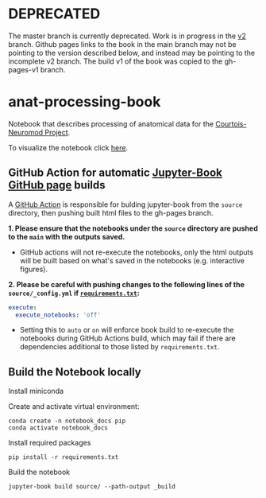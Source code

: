 # DEPRECATED 

The master branch is currently deprecated. Work is in progress in the [v2](https://github.com/courtois-neuromod/anat-processing-book/tree/v2) branch. Github pages links to the book in the main branch may not be pointing to the version described below, and instead may be pointing to the incomplete v2 branch. The build v1 of the book was copied to the gh-pages-v1 branch.

# anat-processing-book

Notebook that describes processing of anatomical data for the [Courtois-Neuromod Project](https://www.cneuromod.ca/). 

To visualize the notebook click [here](https://courtois-neuromod.github.io/anat-processing-book/).

## GitHub Action for automatic [Jupyter-Book GitHub page](https://courtois-neuromod.github.io/anat-processing-book/index.html) builds

A [GitHub Action](https://github.com/courtois-neuromod/anat-processing-book/blob/main/.github/workflows/main.yml) is responsible for bulding jupyter-book from the `source` directory, then pushing built html files to the gh-pages branch. 

**1. Please ensure that the notebooks under the `source` directory are pushed to the `main` with the outputs saved.**

* GitHub actions will not re-execute the notebooks, only the html outputs will be built based on what's saved in the notebooks (e.g. interactive figures). 

**2. Please be careful with pushing changes to the following lines of the `source/_config.yml` if [`requirements.txt`](https://github.com/courtois-neuromod/anat-processing-book/blob/main/requirements.txt):**

```yaml
execute:
  execute_notebooks: 'off'
```

* Setting this to `auto` or `on` will enforce book build to re-execute the notebooks during GitHub Actions build, which may fail if there are dependencies additional to those listed by `requirements.txt`. 

## Build the Notebook locally

Install miniconda

Create and activate virtual environment:
~~~
conda create -n notebook_docs pip
conda activate notebook_docs
~~~

Install required packages
~~~
pip install -r requirements.txt
~~~

Build the notebook
~~~
jupyter-book build source/ --path-output _build
~~~
